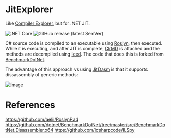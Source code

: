 # JitExplorer

Like [Compiler Explorer](https://godbolt.org/), but for .NET JIT.

![.NET Core](https://github.com/bitfaster/JitExplorer/workflows/.NET%20Core/badge.svg) ![GitHub release (latest SemVer)](https://img.shields.io/github/v/release/bitfaster/JitExplorer)

C# source code is compiled to an executable using [Roslyn](https://github.com/dotnet/roslyn), then executed. While it is executing, and after JIT is complete, [ClrMD](https://github.com/microsoft/clrmd) is attached and the methods are decompiled using [Iced](https://github.com/0xd4d/iced). The code that does this is forked from [BenchmarkDotNet](https://github.com/dotnet/BenchmarkDotNet/tree/master/src/BenchmarkDotNet.Disassembler.x64).

The advantage of this approach vs using [JitDasm](https://github.com/0xd4d/JitDasm) is that it supports dissassembly of generic methods:

![image](https://user-images.githubusercontent.com/12851828/87002460-829b4a80-c16e-11ea-93dd-7a0712682b30.png)

# References

https://github.com/aelij/RoslynPad
https://github.com/dotnet/BenchmarkDotNet/tree/master/src/BenchmarkDotNet.Disassembler.x64
https://github.com/icsharpcode/ILSpy
